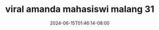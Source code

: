 --- 
title: "viral amanda mahasiswi malang  31"
description: "download  video bokep viral amanda mahasiswi malang  31 tiktok durasi panjang new"
date: 2024-06-15T01:46:14-08:00
file_code: "9mn5hyrdf59z"
draft: false
cover: "y2c5i697lz44f83x.jpg"
tags: ["viral", "amanda", "mahasiswi", "malang", "bokep-indo", "bokep-viral", "bokep-ig"]
length: 149
fld_id: "1483131"
foldername: "Amanda mahasiswi malang"
categories: ["Amanda mahasiswi malang"]
views: 0
---